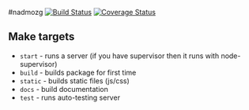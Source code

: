 #nadmozg [![Build Status](https://travis-ci.org/zefirka/nadmozg.svg?branch=master)](https://travis-ci.org/zefirka/nadmozg) [![Coverage Status](https://coveralls.io/repos/zefirka/nadmozg/badge.svg?branch=coveralls&service=github)](https://coveralls.io/github/zefirka/nadmozg?branch=coveralls)	

## Make targets
  - `start` - runs a server (if you have supervisor then it runs with node-supervisor)
  - `build` - builds package for first time
  - `static` - builds static files (js/css)
  - `docs` - build documentation
  - `test` - runs auto-testing server
